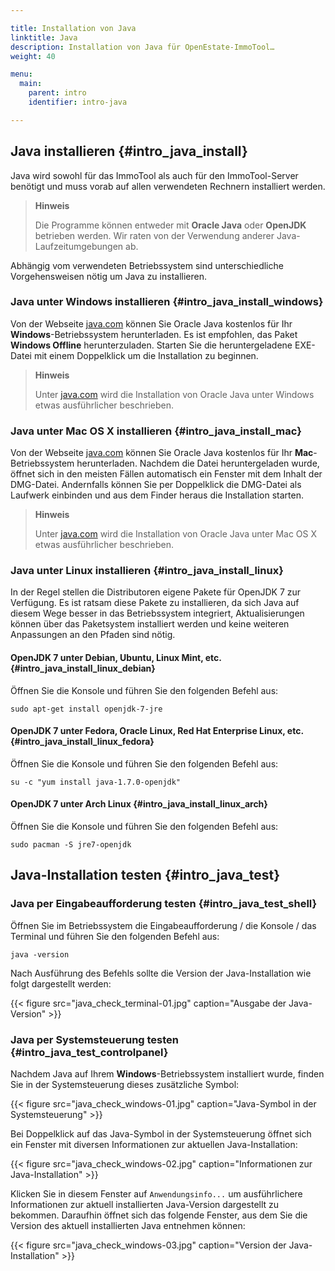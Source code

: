 ```yaml
---

title: Installation von Java
linktitle: Java
description: Installation von Java für OpenEstate-ImmoTool…
weight: 40

menu:
  main:
    parent: intro
    identifier: intro-java

---
```


## Java installieren {#intro_java_install}

Java wird sowohl für das ImmoTool als auch für den ImmoTool-Server benötigt und muss vorab auf allen verwendeten Rechnern installiert werden.

> **Hinweis**
>
> Die Programme können entweder mit **Oracle Java** oder **OpenJDK** betrieben werden. Wir raten von der Verwendung anderer Java-Laufzeitumgebungen ab.

Abhängig vom verwendeten Betriebssystem sind unterschiedliche Vorgehensweisen nötig um Java zu installieren.


### Java unter Windows installieren {#intro_java_install_windows}

Von der Webseite [java.com](http://java.com/de/download/manual.jsp) können Sie Oracle Java kostenlos für Ihr **Windows**-Betriebssystem herunterladen. Es ist empfohlen, das Paket **Windows Offline** herunterzuladen. Starten Sie die heruntergeladene EXE-Datei mit einem Doppelklick um die Installation zu beginnen.

> **Hinweis**
>
> Unter [java.com](http://java.com/de/download/help/windows_offline_download.xml) wird die Installation von Oracle Java unter Windows etwas ausführlicher beschrieben.


### Java unter Mac OS X installieren {#intro_java_install_mac}

Von der Webseite [java.com](http://java.com/de/download/manual.jsp) können Sie Oracle Java kostenlos für Ihr **Mac**-Betriebssystem herunterladen. Nachdem die Datei heruntergeladen wurde, öffnet sich in den meisten Fällen automatisch ein Fenster mit dem Inhalt der DMG-Datei. Andernfalls können Sie per Doppelklick die DMG-Datei als Laufwerk einbinden und aus dem Finder heraus die Installation starten.

> **Hinweis**
>
> Unter [java.com](http://java.com/de/download/help/mac_install.xml) wird die Installation von Oracle Java unter Mac OS X etwas ausführlicher beschrieben.


### Java unter Linux installieren {#intro_java_install_linux}

In der Regel stellen die Distributoren eigene Pakete für OpenJDK 7 zur Verfügung. Es ist ratsam diese Pakete zu installieren, da sich Java auf diesem Wege besser in das Betriebssystem integriert, Aktualisierungen können über das Paketsystem installiert werden und keine weiteren Anpassungen an den Pfaden sind nötig.


#### OpenJDK 7 unter Debian, Ubuntu, Linux Mint, etc. {#intro_java_install_linux_debian}

Öffnen Sie die Konsole und führen Sie den folgenden Befehl aus:

```
sudo apt-get install openjdk-7-jre
```


#### OpenJDK 7 unter Fedora, Oracle Linux, Red Hat Enterprise Linux, etc. {#intro_java_install_linux_fedora}

Öffnen Sie die Konsole und führen Sie den folgenden Befehl aus:

```
su -c "yum install java-1.7.0-openjdk"
```

#### OpenJDK 7 unter Arch Linux {#intro_java_install_linux_arch}

Öffnen Sie die Konsole und führen Sie den folgenden Befehl aus:

```
sudo pacman -S jre7-openjdk
```


## Java-Installation testen {#intro_java_test}


### Java per Eingabeaufforderung testen {#intro_java_test_shell}

Öffnen Sie im Betriebssystem die Eingabeaufforderung / die Konsole / das Terminal und führen Sie den folgenden Befehl aus:

```
java -version
```

Nach Ausführung des Befehls sollte die Version der Java-Installation wie folgt dargestellt werden:

{{< figure src="java_check_terminal-01.jpg" caption="Ausgabe der Java-Version" >}}


### Java per Systemsteuerung testen {#intro_java_test_controlpanel}

Nachdem Java auf Ihrem **Windows**-Betriebssystem installiert wurde, finden Sie in der Systemsteuerung dieses zusätzliche Symbol:

{{< figure src="java_check_windows-01.jpg" caption="Java-Symbol in der Systemsteuerung" >}}


Bei Doppelklick auf das Java-Symbol in der Systemsteuerung öffnet sich ein Fenster mit diversen Informationen zur aktuellen Java-Installation:

{{< figure src="java_check_windows-02.jpg" caption="Informationen zur Java-Installation" >}}

Klicken Sie in diesem Fenster auf `Anwendungsinfo...` um ausführlichere Informationen zur aktuell installierten Java-Version dargestellt zu bekommen. Daraufhin öffnet sich das folgende Fenster, aus dem Sie die Version des aktuell installierten Java entnehmen können:

{{< figure src="java_check_windows-03.jpg" caption="Version der Java-Installation" >}}
